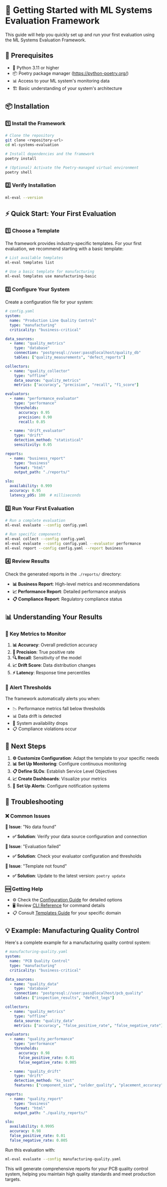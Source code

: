 # 🚀 Getting Started with ML Systems Evaluation Framework

This guide will help you quickly set up and run your first evaluation using the ML Systems Evaluation Framework.

## 🔧 Prerequisites

- 🐍 Python 3.11 or higher
- 📦 Poetry package manager (https://python-poetry.org/)
- 📊 Access to your ML system's monitoring data
- 🏗️ Basic understanding of your system's architecture

## 📦 Installation

### 1️⃣ Install the Framework

```bash
# Clone the repository
git clone <repository-url>
cd ml-systems-evaluation

# Install dependencies and the framework
poetry install

# (Optional) Activate the Poetry-managed virtual environment
poetry shell
```

### 2️⃣ Verify Installation

```bash
ml-eval --version
```

## ⚡ Quick Start: Your First Evaluation

### 1️⃣ Choose a Template

The framework provides industry-specific templates. For your first evaluation, we recommend starting with a basic template:

```bash
# List available templates
ml-eval templates list

# Use a basic template for manufacturing
ml-eval templates use manufacturing-basic
```

### 2️⃣ Configure Your System

Create a configuration file for your system:

```yaml
# config.yaml
system:
  name: "Production Line Quality Control"
  type: "manufacturing"
  criticality: "business-critical"

data_sources:
  - name: "quality_metrics"
    type: "database"
    connection: "postgresql://user:pass@localhost/quality_db"
    tables: ["quality_measurements", "defect_reports"]

collectors:
  - name: "quality_collector"
    type: "offline"
    data_source: "quality_metrics"
    metrics: ["accuracy", "precision", "recall", "f1_score"]

evaluators:
  - name: "performance_evaluator"
    type: "performance"
    thresholds:
      accuracy: 0.95
      precision: 0.90
      recall: 0.85

  - name: "drift_evaluator"
    type: "drift"
    detection_method: "statistical"
    sensitivity: 0.05

reports:
  - name: "business_report"
    type: "business"
    format: "html"
    output_path: "./reports/"

slo:
  availability: 0.999
  accuracy: 0.95
  latency_p95: 100  # milliseconds
```

### 3️⃣ Run Your First Evaluation

```bash
# Run a complete evaluation
ml-eval evaluate --config config.yaml

# Run specific components
ml-eval collect --config config.yaml
ml-eval evaluate --config config.yaml --evaluator performance
ml-eval report --config config.yaml --report business
```

### 4️⃣ Review Results

Check the generated reports in the `./reports/` directory:

- **📊 Business Report**: High-level metrics and recommendations
- **📈 Performance Report**: Detailed performance analysis
- **📋 Compliance Report**: Regulatory compliance status

## 📊 Understanding Your Results

### 🎯 Key Metrics to Monitor

1. **📊 Accuracy**: Overall prediction accuracy
2. **🎯 Precision**: True positive rate
3. **🔍 Recall**: Sensitivity of the model
4. **📈 Drift Score**: Data distribution changes
5. **⚡ Latency**: Response time percentiles

### 🚨 Alert Thresholds

The framework automatically alerts you when:
- 📉 Performance metrics fall below thresholds
- 📊 Data drift is detected
- 🔴 System availability drops
- 📋 Compliance violations occur

## 🎯 Next Steps

1. **⚙️ Customize Configuration**: Adapt the template to your specific needs
2. **📊 Set Up Monitoring**: Configure continuous monitoring
3. **📋 Define SLOs**: Establish Service Level Objectives
4. **📈 Create Dashboards**: Visualize your metrics
5. **🚨 Set Up Alerts**: Configure notification systems

## 🔧 Troubleshooting

### ❌ Common Issues

**🚨 Issue**: "No data found"
- **✅ Solution**: Verify your data source configuration and connection

**🚨 Issue**: "Evaluation failed"
- **✅ Solution**: Check your evaluator configuration and thresholds

**🚨 Issue**: "Template not found"
- **✅ Solution**: Update to the latest version: `poetry update`

### 🆘 Getting Help

- ⚙️ Check the [Configuration Guide](configuration.md) for detailed options
- 🖥️ Review [CLI Reference](cli-reference.md) for command details
- 📋 Consult [Templates Guide](templates.md) for your specific domain

## 💡 Example: Manufacturing Quality Control

Here's a complete example for a manufacturing quality control system:

```yaml
# manufacturing-quality.yaml
system:
  name: "PCB Quality Control"
  type: "manufacturing"
  criticality: "business-critical"

data_sources:
  - name: "quality_data"
    type: "database"
    connection: "postgresql://user:pass@localhost/pcb_quality"
    tables: ["inspection_results", "defect_logs"]

collectors:
  - name: "quality_metrics"
    type: "offline"
    data_source: "quality_data"
    metrics: ["accuracy", "false_positive_rate", "false_negative_rate"]

evaluators:
  - name: "quality_performance"
    type: "performance"
    thresholds:
      accuracy: 0.98
      false_positive_rate: 0.01
      false_negative_rate: 0.005

  - name: "quality_drift"
    type: "drift"
    detection_method: "ks_test"
    features: ["component_size", "solder_quality", "placement_accuracy"]

reports:
  - name: "quality_report"
    type: "business"
    format: "html"
    output_path: "./quality_reports/"

slo:
  availability: 0.9995
  accuracy: 0.98
  false_positive_rate: 0.01
  false_negative_rate: 0.005
```

Run this evaluation with:

```bash
ml-eval evaluate --config manufacturing-quality.yaml
```

This will generate comprehensive reports for your PCB quality control system, helping you maintain high quality standards and meet production targets. 